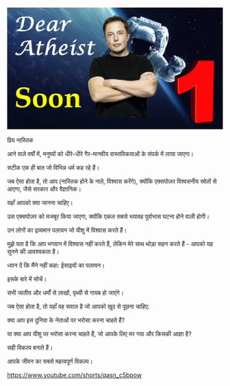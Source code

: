 ![Video cover image](../cover.jpg "cover photo")

प्रिय नास्तिक

आने वाले वर्षों में, मनुष्यों को धीरे-धीरे गैर-मानवीय वास्तविकताओं के संपर्क में लाया जाएगा।

सटीक एक ही बात जो विभिन्न धर्म कह रहे हैं।

जब ऐसा होता है, तो आप (नास्तिक होने के नाते, विश्वास करेंगे), क्योंकि एक्सपोज़र विश्वसनीय स्रोतों से आएगा, जैसे सरकार और वैज्ञानिक।

यहाँ आपको क्या जानना चाहिए।

उस एक्सपोज़र को मजबूर किया जाएगा, क्योंकि एकल सबसे भयावह पूर्वाभास घटना होने वाली होगी।

उन लोगों का द्रव्यमान पलायन जो यीशु में विश्वास करते हैं।

मुझे पता है कि आप भगवान में विश्वास नहीं करते हैं, लेकिन मेरे साथ थोड़ा सहन करते हैं - आपको यह सुनने की आवश्यकता है।

ध्यान दें कि मैंने नहीं कहा: ईसाइयों का पलायन।

इसके बारे में सोचें।

सभी जातीय और धर्मों से लाखों, पृथ्वी से गायब हो जाएंगे।

जब ऐसा होता है, तो यहाँ वह सवाल है जो आपको खुद से पूछना चाहिए:

क्या आप इस दुनिया के नेताओं पर भरोसा करना चाहते हैं?

या क्या आप यीशु पर भरोसा करना चाहते हैं, जो आपके लिए मर गया और किसकी आज्ञा है?

सही विकल्प बनाते हैं।

आपके जीवन का सबसे महत्वपूर्ण विकल्प।

https://www.youtube.com/shorts/qasn_c5bpow